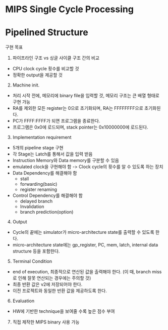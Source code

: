 # MIPS Single Cycle Processing

# Pipelined Structure
구현 목표
1. 파이프라인 구조 vs 싱글 사이클 구조 간의 비교
- CPU clock cycle 횟수를 비교할 것
- 정확한 output을 제공할 것
2. Machine init.
- 처리 시작 전에, 메모리에 binary file을 입력할 것, 메모리 구조는 큰 배열 형태로 구현 가능
- RA를 제외한 모든 register는 0으로 초기화되며, RA는 FFFFFFFF으로 초기화된다. 
- PC가 FFFF:FFFF가 되면 프로그램을 종료한다. 
- 프로그램은 0x0에 로드되며, stack pointer는 0x10000000에 로드된다. 
3. Implementation requirement
- 5개의 pipeline stage 구현
- 각 Stage는 Latch를 통해서 값을 입력 받음
- Instruction Memory와 Data memory를 구분할 수 있음
- emulated clock을 구현해야 함 -> Clock cycle의 횟수를 알 수 있도록 하는 장치
- Data Dependency를 해결해야 함
  - stall
  - forwarding(basic)
  - register renaming
- Control Dependency를 해결해야 함
  - delayed branch
  - Invalidation
  - branch prediction(option)
4. Output
- Cycle의 끝에는 simulator가 micro-architecture state를 출력할 수 있도록 한다. 
- micro-architecture state에는 gp_register, PC, mem, latch, internal data structure 등을 포함한다. 
5. Terminal Condition
- end of execution, 최종적으로 연산된 값을 출력해야 한다. (이 때, branch miss로 인해 잘못 연산되는 경우에는 주의할 것)
- 최종 반환 값은 v2에 저장되어야 한다.
- 이전 프로젝트와 동일한 반환 값을 제공하도록 한다.
6. Evaluation
- HW에 기반한 technique을 보여줄 수록 높은 점수 부여
7. 직접 제작한 MIPS binary 사용 가능




